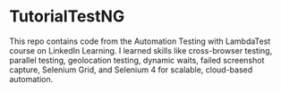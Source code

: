 # TutorialTestNG
This repo contains code from the Automation Testing with LambdaTest course on LinkedIn Learning. I learned skills like cross-browser testing, parallel testing, geolocation testing, dynamic waits, failed screenshot capture, Selenium Grid, and Selenium 4 for scalable, cloud-based automation.
